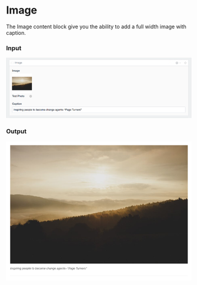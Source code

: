 # Image
The Image content block give you the ability to add a full width image with caption.

### Input
![image](./screenshots/image-block.png)

### Output
![image Output](./screenshots/output-image.png)